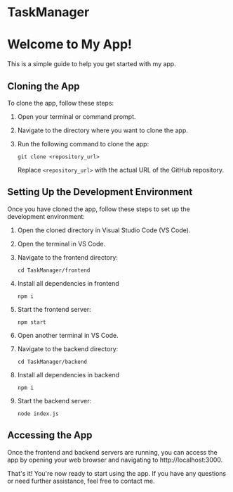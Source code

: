﻿# TaskManager
# Welcome to My App!

This is a simple guide to help you get started with my app.

## Cloning the App

To clone the app, follow these steps:

1. Open your terminal or command prompt.
2. Navigate to the directory where you want to clone the app.
3. Run the following command to clone the app:

    ```
    git clone <repository_url>
    ```

    Replace `<repository_url>` with the actual URL of the GitHub repository.

## Setting Up the Development Environment

Once you have cloned the app, follow these steps to set up the development environment:

1. Open the cloned directory in Visual Studio Code (VS Code).
2. Open the terminal in VS Code.
3. Navigate to the frontend directory:

    ```
    cd TaskManager/frontend
    ```
4. Install all dependencies in frontend

    ```
    npm i
    ```
5. Start the frontend server:

    ```
    npm start
    ```
6. Open another terminal in VS Code.
7. Navigate to the backend directory:

    ```
    cd TaskManager/backend
    ```
8. Install all dependencies in backend

    ```
    npm i
    ```
9. Start the backend server:

    ```
    node index.js
    ```

## Accessing the App

Once the frontend and backend servers are running, you can access the app by opening your web browser and navigating to http://localhost:3000.

That's it! You're now ready to start using the app. If you have any questions or need further assistance, feel free to contact me.
